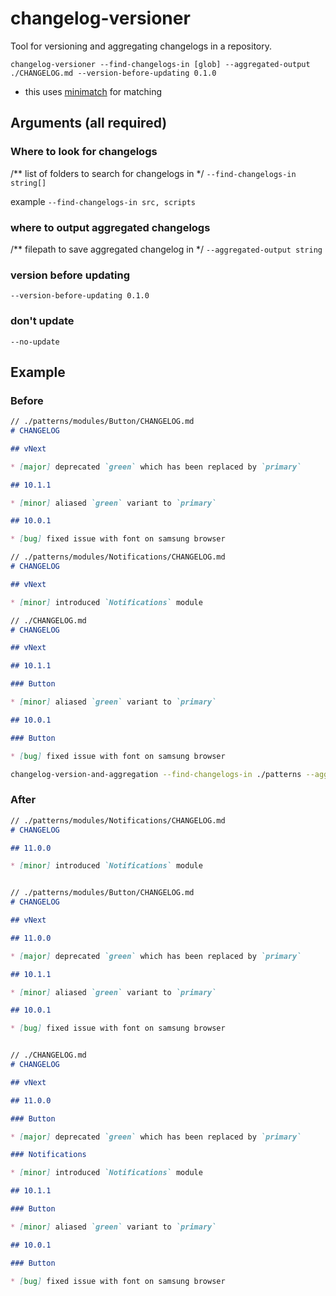 # changelog-versioner

Tool for versioning and aggregating changelogs in a repository.

`changelog-versioner --find-changelogs-in [glob] --aggregated-output ./CHANGELOG.md --version-before-updating 0.1.0`

* this uses [minimatch](https://github.com/isaacs/node-glob) for matching

## Arguments (all required)

### Where to look for changelogs

/** list of folders to search for changelogs in */
`--find-changelogs-in string[]`

example
`--find-changelogs-in src, scripts`

### where to output aggregated changelogs

/** filepath to save aggregated changelog in */
`--aggregated-output string`

### version before updating

 `--version-before-updating 0.1.0`


### don't update

 `--no-update`

## Example

### Before

```md
// ./patterns/modules/Button/CHANGELOG.md
# CHANGELOG

## vNext

* [major] deprecated `green` which has been replaced by `primary`

## 10.1.1

* [minor] aliased `green` variant to `primary`

## 10.0.1

* [bug] fixed issue with font on samsung browser

// ./patterns/modules/Notifications/CHANGELOG.md
# CHANGELOG

## vNext

* [minor] introduced `Notifications` module

// ./CHANGELOG.md
# CHANGELOG

## vNext

## 10.1.1

### Button

* [minor] aliased `green` variant to `primary`

## 10.0.1

### Button

* [bug] fixed issue with font on samsung browser
```

```bash
changelog-version-and-aggregation --find-changelogs-in ./patterns --aggregated-output ./CHANGELOG.md --version-before-updating 10.1.1
```

### After

```md
// ./patterns/modules/Notifications/CHANGELOG.md
# CHANGELOG

## 11.0.0

* [minor] introduced `Notifications` module


// ./patterns/modules/Button/CHANGELOG.md
# CHANGELOG

## vNext

## 11.0.0

* [major] deprecated `green` which has been replaced by `primary`

## 10.1.1

* [minor] aliased `green` variant to `primary`

## 10.0.1

* [bug] fixed issue with font on samsung browser


// ./CHANGELOG.md
# CHANGELOG

## vNext

## 11.0.0

### Button

* [major] deprecated `green` which has been replaced by `primary`

### Notifications

* [minor] introduced `Notifications` module

## 10.1.1

### Button

* [minor] aliased `green` variant to `primary`

## 10.0.1

### Button

* [bug] fixed issue with font on samsung browser
```
